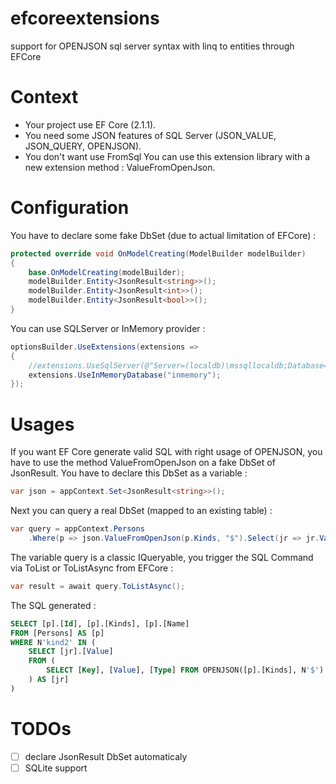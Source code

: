 # efcoreextensions
support for OPENJSON sql server syntax with linq to entities through EFCore

# Context
- Your project use EF Core (2.1.1).
- You need some JSON features of SQL Server (JSON_VALUE, JSON_QUERY, OPENJSON).
- You don't want use FromSql
You can use this extension library with a new extension method : ValueFromOpenJson. 

# Configuration
You have to declare some fake DbSet (due to actual limitation of EFCore) :
```csharp
protected override void OnModelCreating(ModelBuilder modelBuilder)
{
    base.OnModelCreating(modelBuilder);
    modelBuilder.Entity<JsonResult<string>>();
    modelBuilder.Entity<JsonResult<int>>();
    modelBuilder.Entity<JsonResult<bool>>();
}
```
You can use SQLServer or InMemory provider :
```csharp
optionsBuilder.UseExtensions(extensions =>
{
    //extensions.UseSqlServer(@"Server=(localdb)\mssqllocaldb;Database=testdbapp2;Trusted_Connection=True;");
    extensions.UseInMemoryDatabase("inmemory");
});
```

# Usages
If you want EF Core generate valid SQL with right usage of OPENJSON, you have to use the method ValueFromOpenJson on a fake DbSet of JsonResult. You have to declare this DbSet as a variable :
```csharp
var json = appContext.Set<JsonResult<string>>();
```
Next you can query a real DbSet (mapped to an existing table) :
```csharp
var query = appContext.Persons
    .Where(p => json.ValueFromOpenJson(p.Kinds, "$").Select(jr => jr.Value).Contains("kind2"));
```
The variable query is a classic IQueryable, you trigger the SQL Command via ToList or ToListAsync from EFCore :
```csharp
var result = await query.ToListAsync();
```
The SQL generated :
```SQL
SELECT [p].[Id], [p].[Kinds], [p].[Name]
FROM [Persons] AS [p]
WHERE N'kind2' IN (
    SELECT [jr].[Value]
    FROM (
        SELECT [Key], [Value], [Type] FROM OPENJSON([p].[Kinds], N'$')
    ) AS [jr]
)
```

# TODOs
- [ ] declare JsonResult DbSet automaticaly
- [ ] SQLite support

